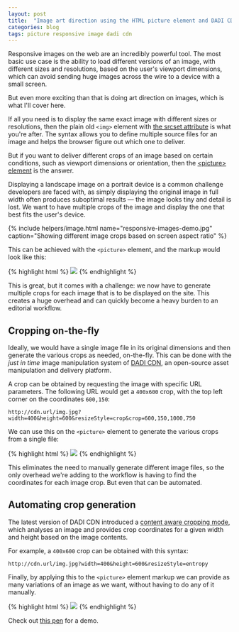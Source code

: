 ```yaml
---
layout: post
title:  "Image art direction using the HTML picture element and DADI CDN"
categories: blog
tags: picture responsive image dadi cdn
---
```

Responsive images on the web are an incredibly powerful tool. The most basic use case is the ability to load different versions of an image, with different sizes and resolutions, based on the user's viewport dimensions, which can avoid sending huge images across the wire to a device with a small screen.

But even more exciting than that is doing art direction on images, which is what I'll cover here.<!--more-->

If all you need is to display the same exact image with different sizes or resolutions, then the plain old `<img>` element with [the srcset attribute](https://css-tricks.com/responsive-images-youre-just-changing-resolutions-use-srcset/) is what you're after. The syntax allows you to define multiple source files for an image and helps the browser figure out which one to deliver.

But if you want to deliver different crops of an image based on certain conditions, such as viewport dimensions or orientation, then the [&lt;picture&gt; element](https://developer.mozilla.org/en/docs/Web/HTML/Element/picture) is the answer.

Displaying a landscape image on a portrait device is a common challenge developers are faced with, as simply displaying the original image in full width often produces suboptimal results — the image looks tiny and detail is lost. We want to have multiple crops of the image and display the one that best fits the user's device.

{% include helpers/image.html name="responsive-images-demo.jpg" caption="Showing different image crops based on screen aspect ratio" %}

This can be achieved with the `<picture>` element, and the markup would look like this:

{% highlight html %}
<picture>
  <source media="(orientation: portrait)" 
          srcset="http://my-site.com/img-portrait.jpg">
  <img src="http://my-site.com/img-landscape.jpg">
</picture>
{% endhighlight %}

This is great, but it comes with a challenge: we now have to generate multiple crops for each image that is to be displayed on the site. This creates a huge overhead and can quickly become a heavy burden to an editorial workflow.

## Cropping on-the-fly

Ideally, we would have a single image file in its original dimensions and then generate the various crops as needed, on-the-fly. This can be done with the *just in time* image manipulation system of [DADI CDN](https://github.com/dadi/cdn), an open-source asset manipulation and delivery platform.

A crop can be obtained by requesting the image with specific URL parameters. The following URL would get a `400x600` crop, with the top left corner on the coordinates `600,150`:

`http://cdn.url/img.jpg?width=400&height=600&resizeStyle=crop&crop=600,150,1000,750`

We can use this on the `<picture>` element to generate the various crops from a single file:

{% highlight html %}
<picture>
  <source media="(orientation: portrait)" 
          srcset="http://cdn.url/img.jpg?width=400&height=600&resizeStyle=crop&crop=600,150,1000,750">
  <img src="http://cdn.url/img.jpg">
</picture>
{% endhighlight %}

This eliminates the need to manually generate different image files, so the only overhead we're adding to the workflow is having to find the coordinates for each image crop. But even that can be automated.

## Automating crop generation

The latest version of DADI CDN introduced a [content aware cropping mode](https://github.com/dadi/cdn/pull/50), which analyses an image and provides crop coordinates for a given width and height based on the image contents.

For example, a `400x600` crop can be obtained with this syntax:

`http://cdn.url/img.jpg?width=400&height=600&resizeStyle=entropy`

Finally, by applying this to the `<picture>` element markup we can provide as many variations of an image as we want, without having to do any of it manually.

{% highlight html %}
<picture>
  <source media="(orientation: portrait)" 
          srcset="http://cdn.url/img.jpg?width=400&height=600&resizeStyle=entropy">
  <img src="http://cdn.url/img.jpg">
</picture>
{% endhighlight %}

Check out [this pen](http://codepen.io/eduardoboucas/full/ZOApOK/) for a demo.<!--tomb-->
